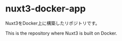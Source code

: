 # nuxt3-docker-app

Nuxt3をDocker上に構築したリポジトリです。

This is the repository where Nuxt3 is built on Docker.
